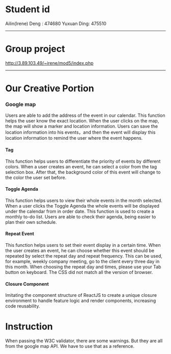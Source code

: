 # Student id
Ailin(Irene) Deng : 474680
Yuxuan Ding: 475510

***

# Group project
http://3.89.103.49/~irene/mod5/index.php

***

# Our Creative Portion

### Google map
Users are able to add the address of the event in our calendar. This function helps the user know the exact location. When the user clicks on the map, the map will show a marker and location information. Users can save the location information into his events，and then the event will display this location information to remind the user where the event happens.

#### Tag
This function helps users to differentiate the priority of events by different colors. When a user creates an event, he can select a color from the tag selection box. After that, the background color of this event will change to the color the user set before.

#### Toggle Agenda 
This function helps users to view their whole events in the month selected. When a user clicks the Toggle Agenda the whole events will be displayed under the calendar from in order date. This function is used to create a monthly to-do list. Users are able to check their agenda, being easier to plan their own schedule.

#### Repeat Event
This function helps users to set their event display in a certain time. When the user creates an event, he can choose whether this event should be repeated by select the repeat day and repeat frequency. This can be used, for example, weekly company meeting, go to the client every three day in this month.
 When choosing the repeat day and times, please use your Tab button on keyboard. The CSS did not match all the version of browser.

#### Closure Component
Imitating the component structure of ReactJS to create a unique closure environment to handle feature logic and render components, increasing code reusability.

# Instruction
When passing the W3C validator, there are some warnings. But they are all from the google map API. We have to use that as a reference.